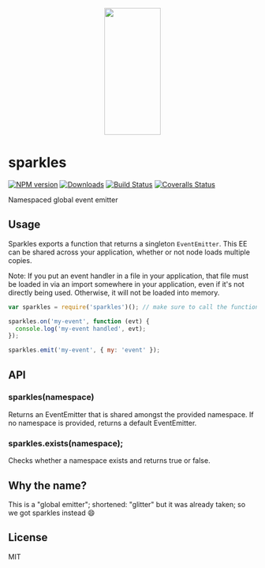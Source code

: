 <p align="center">
  <a href="http://gulpjs.com">
    <img height="257" width="114" src="https://raw.githubusercontent.com/gulpjs/artwork/master/gulp-2x.png">
  </a>
</p>

# sparkles

[![NPM version][npm-image]][npm-url] [![Downloads][downloads-image]][npm-url] [![Build Status][ci-image]][ci-url] [![Coveralls Status][coveralls-image]][coveralls-url]

Namespaced global event emitter

## Usage

Sparkles exports a function that returns a singleton `EventEmitter`.
This EE can be shared across your application, whether or not node loads
multiple copies.

Note: If you put an event handler in a file in your application, that file must be loaded in via an import somewhere in your application, even if it's not directly being used. Otherwise, it will not be loaded into memory.

```js
var sparkles = require('sparkles')(); // make sure to call the function

sparkles.on('my-event', function (evt) {
  console.log('my-event handled', evt);
});

sparkles.emit('my-event', { my: 'event' });
```

## API

### sparkles(namespace)

Returns an EventEmitter that is shared amongst the provided namespace. If no namespace
is provided, returns a default EventEmitter.

### sparkles.exists(namespace);

Checks whether a namespace exists and returns true or false.

## Why the name?

This is a "global emitter"; shortened: "glitter" but it was already taken; so we got sparkles instead :smile:

## License

MIT

<!-- prettier-ignore-start -->
[downloads-image]: https://img.shields.io/npm/dm/sparkles.svg?style=flat-square
[npm-url]: https://www.npmjs.com/package/sparkles
[npm-image]: https://img.shields.io/npm/v/sparkles.svg?style=flat-square

[ci-url]: https://github.com/gulpjs/sparkles/actions?query=workflow:dev
[ci-image]: https://img.shields.io/github/workflow/status/gulpjs/sparkles/dev?style=flat-square

[coveralls-url]: https://coveralls.io/r/gulpjs/sparkles
[coveralls-image]: https://img.shields.io/coveralls/gulpjs/sparkles/master.svg?style=flat-square
<!-- prettier-ignore-end -->
